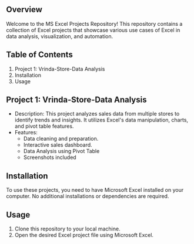 ## Overview

Welcome to the MS Excel Projects Repository! This repository contains a collection of Excel projects that showcase various use cases of Excel in data analysis, visualization, and automation.

## Table of Contents

1. Project 1: Vrinda-Store-Data Analysis
2. Installation
3. Usage


## Project 1: Vrinda-Store-Data Analysis

- Description: This project analyzes sales data from multiple stores to identify trends and insights. It utilizes Excel's data manipulation, charts, and pivot table features.
- Features:
  - Data cleaning and preparation.
  - Interactive sales dashboard.
  - Data Analysis using Pivot Table
  - Screenshots included

    
## Installation

To use these projects, you need to have Microsoft Excel installed on your computer. No additional installations or dependencies are required.

## Usage

1. Clone this repository to your local machine.
2. Open the desired Excel project file  using Microsoft Excel.




